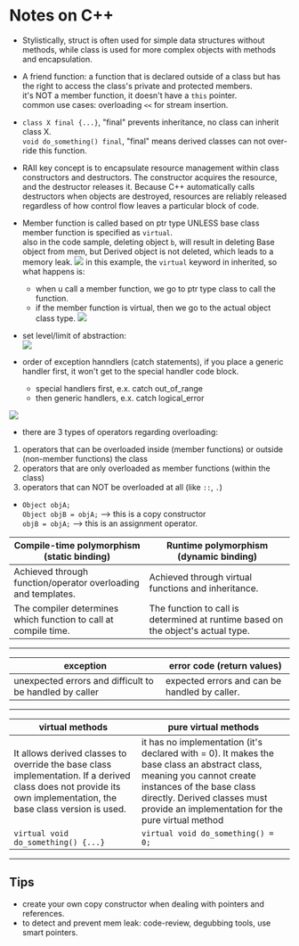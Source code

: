 # Notes on C++

- Stylistically, struct is often used for simple data structures without methods, while class is used for more complex objects with methods and encapsulation.

- A friend function: a function that is declared outside of a class but has the right to access the class's private and protected members.\
it's NOT a member function, it doesn't have a `this` pointer.\
common use cases: overloading `<<` for stream insertion.

- `class X final {...}`,  "final" prevents inheritance, no class can inherit class X.\
`void do_something() final`, "final" means derived classes can not over-ride this function.

- RAII key concept is to encapsulate resource management within class constructors and destructors. The constructor acquires the resource, and the destructor releases it. Because C++ automatically calls destructors when objects are destroyed, resources are reliably released regardless of how control flow leaves a particular block of code.

- Member function is called based on ptr type UNLESS base class member function is specified as `virtual`.\
also in the code sample, deleting object `b`, will result in deleting Base object from mem, but Derived object is not deleted, which leads to a memory leak.
![](images/ptr_type.png)
in this example, the `virtual` keyword in inherited, so what happens is:
    - when u call a member function, we go to ptr type class to call the function.
    - if the member function is virtual, then we go to the actual object class type.
![](images/virtual.png)

- set level/limit of abstraction:\
![](images/access_modifiers_level.png)

- order of exception hanndlers (catch statements), if you place a generic handler first, it won't get to the special handler code block. 
    - special handlers first, e.x. catch out_of_range
    - then generic handlers, e.x. catch logical_error

![](images/std_exp_hir.png)

- there are 3 types of operators regarding overloading:
1. operators that can be overloaded inside (member functions) or outside (non-member functions) the class
2. operators that are only overloaded as member functions (within the class)
3. operators that can NOT be overloaded at all (like `::`, `.`)


- `Object objA;`\
`Object objB = objA;` --> this is a copy constructor \
`objB = objA;` --> this is an assignment operator.


| Compile-time polymorphism (static binding) | Runtime polymorphism (dynamic binding)| 
| --- | ---| 
Achieved through function/operator overloading and templates. | Achieved through virtual functions and inheritance. |
The compiler determines which function to call at compile time. | The function to call is determined at runtime based on the object's actual type.
---
| exception | error code (return values)|
| ---|---|
| unexpected errors and difficult to be handled by caller|expected errors and can be handled by caller.|
---
| virtual methods |pure virtual methods|
|---|---|
|It allows derived classes to override the base class implementation. If a derived class does not provide its own implementation, the base class version is used.| it has no implementation (it's declared with = 0). It makes the base class an abstract class, meaning you cannot create instances of the base class directly. Derived classes must provide an implementation for the pure virtual method|
|`virtual void do_something() {...}`|`virtual void do_something() = 0;`|
---
## Tips
- create your own copy constructor when dealing with pointers and references.
- to detect and prevent mem leak: code-review, degubbing tools, use smart pointers.
